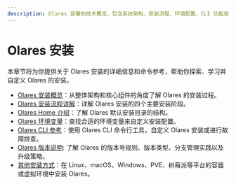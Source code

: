 ```yaml
---
description: Olares 部署的技术概览，包含系统架构、安装流程、环境配置、CLI 功能和版本管理以及更多的 Olares 安装方式。为开发者提供使用 Olares 的核心技术要点。
---
```

# Olares 安装

本章节将为你提供关于 Olares 安装的详细信息和命令参考，帮助你探索、学习并自定义 Olares 的安装。

- [Olares 安装概览](installation-overview.md)：从整体架构和核心组件的角度了解 Olares 的安装过程。
- [Olares 安装流程详解](installation-process.md)：详解 Olares 安装的四个主要安装阶段。
- [Olares Home 介绍](olares-home.md)：了解 Olares 默认安装目录的结构。
- [Olares 环境变量](environment-variables.md)：查找合适的环境变量来自定义安装配置。
- [Olares CLI 参考](./index.md)：使用 Olares CLI 命令行工具，自定义 Olares 安装或进行故障排查。
- [Olares 版本说明](versioning.md): 了解 Olares 的版本号规则、版本类型、分支管理实践以及升级策略。
- [其他安装方式](additional-installations.md)：在 Linux、macOS、Windows、PVE、树莓派等平台的容器或虚拟环境中安装 Olares。